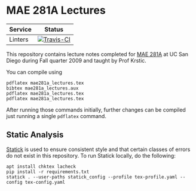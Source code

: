 # MAE 281A Lectures

| Service | Status |
| ------- | ------ |
| Linters | [![Travis-CI](https://api.travis-ci.org/tdenewiler/mae281a-lectures.svg?branch=master)](https://travis-ci.org/tdenewiler/mae281a-lectures/branches) |

This repository contains lecture notes completed for [MAE 281A](http://flyingv.ucsd.edu/krstic/teaching/281a/281a.html)
at UC San Diego during Fall quarter 2009 and taught by Prof Krstic.

You can compile using

```shell
pdflatex mae281a_lectures.tex
bibtex mae281a_lectures.aux
pdflatex mae281a_lectures.tex
pdflatex mae281a_lectures.tex
```

After running those commands initially, further changes can be compiled just running a single `pdflatex` command.

## Static Analysis

[Statick](https://github.com/sscpac/statick) is used to ensure consistent style and that certain classes of errors
do not exist in this repository.
To run Statick locally, do the following:

```shell
apt install chktex lacheck
pip install -r requirements.txt
statick . --user-paths statick_config --profile tex-profile.yaml --config tex-config.yaml
```
